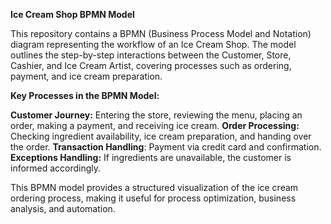 **Ice Cream Shop BPMN Model**

This repository contains a BPMN (Business Process Model and Notation) diagram representing the workflow of an Ice Cream Shop. The model outlines the step-by-step interactions between the Customer, Store, Cashier, and Ice Cream Artist, covering processes such as ordering, payment, and ice cream preparation.

**Key Processes in the BPMN Model:**

**Customer Journey:** Entering the store, reviewing the menu, placing an order, making a payment, and receiving ice cream.
**Order Processing:** Checking ingredient availability, ice cream preparation, and handing over the order.
**Transaction Handling**: Payment via credit card and confirmation.
**Exceptions Handling:** If ingredients are unavailable, the customer is informed accordingly.

This BPMN model provides a structured visualization of the ice cream ordering process, making it useful for process optimization, business analysis, and automation.
